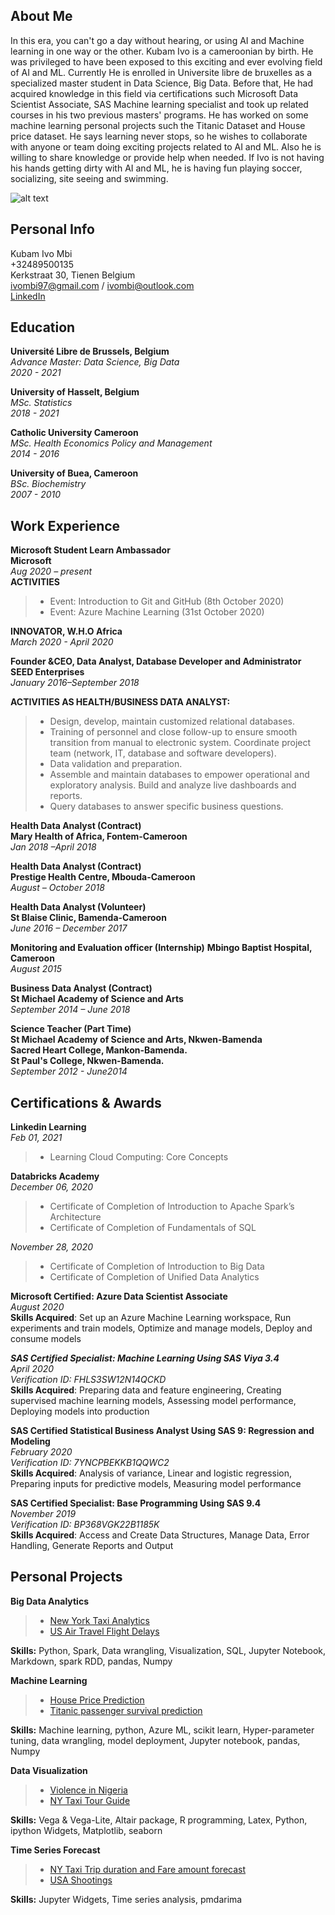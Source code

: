 ## About Me
In this era, you can't go a day without hearing, or using AI and Machine learning in one way or the other. Kubam Ivo is a cameroonian by birth. He was privileged to have been exposed to this exciting and ever evolving field of AI and ML. Currently He is enrolled in Universite libre de bruxelles as a specialized master student in Data Science, Big Data. Before that, He had acquired knowledge in this field via certifications such Microsoft Data Scientist Associate, SAS Machine learning specialist and took up related courses in his two previous masters' programs. He has worked on some machine learning personal projects such the Titanic Dataset and House price dataset. He says learning never stops, so he wishes to collaborate with anyone or team doing exciting projects related to AI and ML. Also he is willing to share knowledge or provide help when needed. If Ivo is not having his hands getting dirty with AI and ML, he is having fun playing soccer, socializing, site seeing and swimming.

![alt text](https://github.com/ivombi/ivombi/blob/main/avatar2.jpg)


## Personal Info
 Kubam Ivo Mbi <br> 
 +32489500135 <br>
 Kerkstraat 30, Tienen Belgium <br>
 ivombi97@gmail.com / ivombi@outlook.com <br>
 [LinkedIn](www.linkedin.com/in/kubamivombi) <br>

## Education
 **Université Libre de Brussels, Belgium**
 <br>
 *Advance Master: Data Science, Big Data* <br>
 *2020 - 2021* <br>
 
**University of Hasselt, Belgium** <br>
*MSc. Statistics* <br>
*2018 - 2021* <br>

**Catholic University Cameroon** <br>
*MSc. Health Economics Policy and Management* <br>
*2014 - 2016* <br>

**University of Buea, Cameroon** <br>
*BSc. Biochemistry* <br>
*2007 - 2010* <br>

## Work Experience 
**Microsoft Student Learn Ambassador** <br>
**Microsoft** <br>
*Aug 2020 – present* <br>
**ACTIVITIES**
 > - 	Event: Introduction to Git and GitHub (8th October 2020)
 > - 	Event: Azure Machine Learning (31st October 2020) <br>
 
**INNOVATOR, W.H.O Africa** <br>
*March 2020 - April 2020* <br>

**Founder &CEO, Data Analyst, Database Developer and Administrator**<br>
**SEED Enterprises**<br>
*January 2016–September 2018*<br>

**ACTIVITIES AS HEALTH/BUSINESS DATA ANALYST:** 
> -	Design, develop, maintain customized relational databases. 
> -	Training of personnel and close follow-up to ensure smooth transition from manual to electronic system. Coordinate project team (network, IT, database and software developers).
> -	Data validation and preparation.
> -	Assemble and maintain databases to empower operational and exploratory analysis. Build and analyze live dashboards and reports. 
> -	Query databases to answer specific business questions. 

**Health Data Analyst (Contract)** <br>
**Mary Health of Africa, Fontem-Cameroon** <br>
*Jan 2018 –April 2018* <br>

**Health Data Analyst (Contract)**<br>
**Prestige Health Centre, Mbouda-Cameroon**<br>
*August – October 2018*<br>

**Health Data Analyst (Volunteer)**<br>
**St Blaise Clinic, Bamenda-Cameroon** <br>
*June 2016 –  December 2017* <br>

**Monitoring and Evaluation officer (Internship)**
**Mbingo Baptist Hospital, Cameroon**<br>
*August 2015*<br>

**Business Data Analyst (Contract)**<br>
**St Michael Academy of Science and Arts**<br>
*September 2014 – June 2018*<br>

**Science Teacher (Part Time)**<br>
**St Michael Academy of Science and Arts, Nkwen-Bamenda** <br>
**Sacred Heart College, Mankon-Bamenda.** <br>
**St Paul's College, Nkwen-Bamenda.** <br>
*September 2012 - June2014*<br>

## Certifications & Awards
**Linkedin Learning**<br>
*Feb 01, 2021*
> - Learning Cloud Computing: Core Concepts

**Databricks Academy**<br>
*December 06, 2020*<br>
> - Certificate of Completion of Introduction to Apache Spark’s Architecture<br>
> -	Certificate of Completion of Fundamentals of SQL<br>

*November 28, 2020*<br>
> - Certificate of Completion of Introduction to Big Data <br>
> -	Certificate of Completion of Unified Data Analytics<br>

**Microsoft Certified: Azure Data Scientist Associate**<br>
*August 2020*<br>
**Skills Acquired**: Set up an Azure Machine Learning workspace, Run experiments and train models, Optimize and manage models, Deploy and consume models<br>

***SAS Certified Specialist: Machine Learning Using SAS Viya 3.4***<br>
*April 2020*<br>
*Verification ID: FHLS3SW12N14QCKD*<br>
**Skills Acquired**: Preparing data and feature engineering, Creating supervised machine learning models, Assessing model performance, Deploying models into production<br>

**SAS Certified Statistical Business Analyst Using SAS 9: Regression and Modeling**<br>
*February 2020*<br>
*Verification ID: 7YNCPBEKKB1QQWC2*<br>
**Skills Acquired**: Analysis of variance, Linear and logistic regression, Preparing inputs for predictive models, Measuring model performance<br>

**SAS Certified Specialist: Base Programming Using SAS 9.4**<br>
*November 2019*<br>
*Verification ID: BP368VGK22B1185K*<br>
**Skills Acquired**: Access and Create Data Structures, Manage Data, Error Handling, Generate Reports and Output<br>

## Personal Projects

**Big Data Analytics** 
> - [New York Taxi Analytics](https://github.com/MSBGDA/INFO-H-600-Project-Group-AH.git)<br>
> - [US Air Travel Flight Delays](https://github.com/ivombi/Introduction-to-Programming/blob/master/big_assignment.py)<br>

**Skills:** Python, Spark, Data wrangling, Visualization, SQL, Jupyter Notebook, Markdown, spark RDD,  pandas, Numpy<br>

**Machine Learning** 
> - [House Price Prediction](https://github.com/ivombi/House-price-prediction.git)<br>
> - [Titanic passenger survival prediction](https://github.com/ivombi/Titanic-Machine-Learning-from-Disaster.git)<br>

**Skills:** Machine learning, python, Azure ML, scikit learn, Hyper-parameter tuning, data wrangling, model deployment, Jupyter notebook, pandas, Numpy<br>

**Data Visualization**
> - [Violence in Nigeria](https://github.com/ivombi/Data-visualisation.git)<br>
> - [NY Taxi Tour Guide](https://github.com/ivombi/NY-Taxi.git)<br>

**Skills:** Vega & Vega-Lite, Altair package, R programming, Latex, Python, ipython Widgets, Matplotlib, seaborn<br>

 **Time Series Forecast**
 > - [NY Taxi Trip duration and Fare amount forecast](https://github.com/ivombi/NY-Taxi-Forecast.git)
 > - [USA Shootings](https://github.com/ivombi/US-Shootings.git)
 
 **Skills:** Jupyter Widgets, Time series analysis, pmdarima

















 

<!--
**ivombi/ivombi** is a ✨ _special_ ✨ repository because its `README.md` (this file) appears on your GitHub profile.

Here are some ideas to get you started:

- 🔭 I’m currently working on ...
- 🌱 I’m currently learning ...
- 👯 I’m looking to collaborate on ...
- 🤔 I’m looking for help with ...
- 💬 Ask me about ...
- 📫 How to reach me: ...
- 😄 Pronouns: ...
- ⚡ Fun fact: ...
-->
